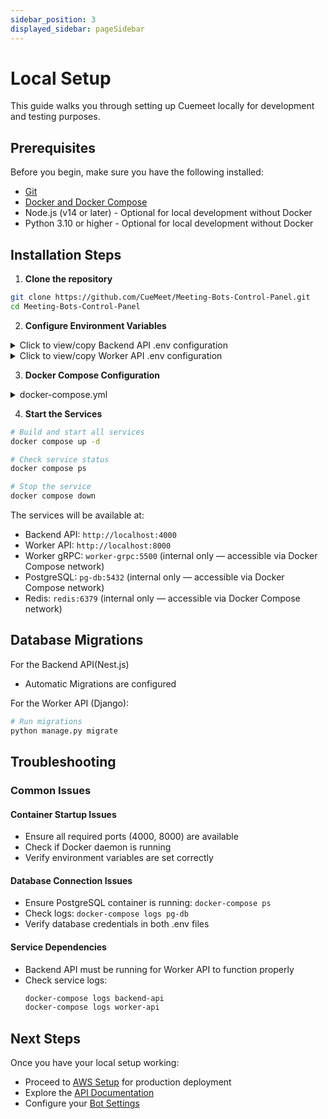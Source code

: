 ```yaml
---
sidebar_position: 3
displayed_sidebar: pageSidebar
---
```


# Local Setup

This guide walks you through setting up Cuemeet locally for development and testing purposes.


## Prerequisites

Before you begin, make sure you have the following installed:

- [Git](https://git-scm.com/downloads)
- [Docker and Docker Compose ](https://docs.docker.com/get-started/get-docker/)
- Node.js (v14 or later) - Optional for local development without Docker
- Python 3.10 or higher - Optional for local development without Docker

## Installation Steps

1. **Clone the repository**

```bash
git clone https://github.com/CueMeet/Meeting-Bots-Control-Panel.git
cd Meeting-Bots-Control-Panel
```

2. **Configure Environment Variables**

<details>
<summary>Click to view/copy Backend API .env configuration</summary>

```env
# Backend API Configuration
# Application
PORT=4000
NODE_ENV=development
CORS_ALLOWED_ORIGINS=*

# Database
DB_HOST=pg-db
DB_PORT=5432
DB_USERNAME=meetingbots_user
DB_PASSWORD=cuecard-meting-bots-secret
DB_DATABASE=meetingbots_db_backend_api


# Redis
REDIS_HOST=redis
REDIS_PORT=6379


# AWS
AWS_ACCESS_KEY=
AWS_SECRET_KEY=

## S3
AWS_BUCKET_REGION=
AWS_MEETING_BOT_BUCKET_NAME=

## ECS
AWS_ECS_CLUSTER_NAME=
AWS_SECURITY_GROUP=
AWS_VPS_SUBNET=
ECS_TASK_DEFINITION_GOOGLE=
ECS_CONTAINER_NAME_GOOGLE=
ECS_TASK_DEFINITION_ZOOM=
ECS_CONTAINER_NAME_ZOOM=
ECS_TASK_DEFINITION_TEAMS=
ECS_CONTAINER_NAME_TEAMS=


# Meeting Bot
MEETING_BOT_RETRY_COUNT=2


# Worker Backend gRPC URL
WORKER_BACKEND_GRPC_URL=worker-grpc
```

</details>

<details>
<summary>Click to view/copy Worker API .env configuration</summary>

```env
# Worker API Configuration
DJANGO_SETTINGS_MODULE=worker_backend.settings
DJANGO_SECRET_KEY=8b1336ae5f72ec7e949e787054976962a85fb1ca935da5ca59ba0448eae178b1336ae5f7204
DEBUG=True
STATIC_URL=/static/
ALLOWED_HOSTS=*
CORS_ALLOWED_ORIGINS=*


## PG Database
DB_USERNAME=meetingbots_user
DB_PASSWORD=cuecard-meting-bots-secret
DB_NAME=meetingbots_db_worker
DB_HOST=pg-db
DB_PORT=5432


# Redis Configuration
REDIS_HOST=redis
REDIS_PORT=6379
REDIS_DB=2


# AWS Configuration
AWS_ACCESS_KEY_ID=
AWS_SECRET_ACCESS_KEY=

## AWS S3
AWS_REGION=
AWS_STORAGE_BUCKET_NAME=

_SIGNED_URL_EXPIRY_TIME=60

## HIGHLIGHT
HIGHLIGHT_PROJECT_ID=""
HIGHLIGHT_ENVIRONMENT_NAME=""


## ASSEMBLY AI
ASSEMBLY_AI_API_KEY=""
```

</details>

3. **Docker Compose Configuration**

<details>
<summary>docker-compose.yml</summary>

```yaml
services:
  backend-api:
    container_name: backend_rest
    build:
      context: ./api-backend
      dockerfile: Dockerfile
    ports:
      - "4000:4000"
    depends_on:
      - pg-db
      - redis

  worker-api:
    container_name: worker_rest
    build:
      context: ./worker-backend
      dockerfile: Dockerfile
    command: python manage.py migrate && gunicorn worker_backend.wsgi:application --workers 4 --bind 0.0.0.0:8000
    ports:
      - "8000:8000"
    depends_on:
      - pg-db
      - redis
      - backend-api

  worker-grpc:
    container_name: grpc_server
    build:
      context: ./worker-backend
      dockerfile: Dockerfile
    command: python manage.py grpcrunaioserver 0.0.0.0:5500 --max-workers 4
    ports:
      - "5500:5500"
    depends_on:
      - pg-db
      - redis

  redis:
    image: redis:alpine
    container_name: redis
    restart: always
    ports:
      - "6379:6379"

  pg-db:
    image: postgres:16
    container_name: postgres_db
    restart: always
    volumes:
      - postgres_data:/var/lib/postgresql/data
      - ./pg-db/init-multiple-databases.sql:/docker-entrypoint-initdb.d/init-multiple-databases.sql
    ports:
      - "5432:5432"
    env_file:
      - ./pg-db/.db.env

  celery_worker:
    container_name: celery_worker
    build:
      context: ./worker-backend
      dockerfile: Dockerfile
    command: celery -A worker_backend worker --loglevel=info --concurrency=4
    depends_on:
      - redis
      - pg-db
      - worker-api

  flower:
    container_name: flower
    build:
      context: ./worker-backend
      dockerfile: Dockerfile
    command: celery -A worker_backend flower --port=5555
    ports:
      - "5556:5555"
    depends_on:
      - redis
      - worker-grpc

  documentation:
    container_name: documentation
    build:
      context: ./documentation
      dockerfile: Dockerfile
    ports:
      - "6000:3000"

volumes:
  postgres_data:
    driver: local
```

</details>

4. **Start the Services**

```bash
# Build and start all services
docker compose up -d

# Check service status
docker compose ps

# Stop the service
docker compose down
```

The services will be available at:

- Backend API: `http://localhost:4000`
- Worker API: `http://localhost:8000`
- Worker gRPC: `worker-grpc:5500` (internal only — accessible via Docker Compose network)
- PostgreSQL: `pg-db:5432` (internal only — accessible via Docker Compose network)
- Redis: `redis:6379` (internal only — accessible via Docker Compose network)

## Database Migrations

For the Backend API(Nest.js)

- Automatic Migrations are configured

For the Worker API (Django):

```bash
# Run migrations
python manage.py migrate
```

## Troubleshooting

### Common Issues

#### Container Startup Issues

- Ensure all required ports (4000, 8000) are available
- Check if Docker daemon is running
- Verify environment variables are set correctly

#### Database Connection Issues

- Ensure PostgreSQL container is running: `docker-compose ps`
- Check logs: `docker-compose logs pg-db`
- Verify database credentials in both .env files

#### Service Dependencies

- Backend API must be running for Worker API to function properly
- Check service logs:
  ```bash
  docker-compose logs backend-api
  docker-compose logs worker-api
  ```

## Next Steps

Once you have your local setup working:

- Proceed to [AWS Setup](/docs/aws-setup) for production deployment
- Explore the [API Documentation](./bot/api-info)
- Configure your [Bot Settings](./meeting-bots)